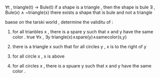 $\forall$t , triangle(t) -> Bule(t)
if a shape is a triangle , then the shape is bule 
$\exists$ , Bule(x)  $\land$  ~triangle(x) 
there exists a shape that is bule and not a triangle 


baese on the tarski world , determine the validitu of : 
1. for all trianbles x , there is a spare y such that x  and y have the same color . true 
$\forall$x , $\exists$y  triangle(x)$\land$spare(y)$\land$samecolor(s,y)
3. there is a triangle x such that for all circles y , x is to the right of y 

4.  for all circle x , x is above 
5. for all circles x  , there is a spuare y such that x and y have the same color . 
